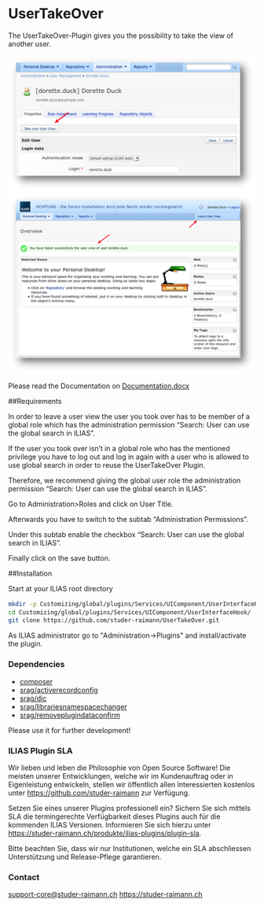 UserTakeOver
============
The UserTakeOver-Plugin gives you the possibility to take the view of another user.

![001][overview]
![002][leave]

Please read the Documentation on [Documentation.docx](/doc/Documentation.pdf?raw=true)

##Requirements

In order to leave a user view the user you took over has to be member of a global role which has the administration permission “Search: User can use the global search in ILIAS”.  

If the user you took over isn’t in a global role who has the mentioned privilege you have to log out and log in again with a user who is allowed to use global search in order to reuse the UserTakeOver Plugin.

Therefore, we recommend giving the global user role the administration permission “Search: User can use the global search in ILIAS”. 

Go to Administration>Roles and click on User Title.

Afterwards you have to switch to the subtab “Administration Permissions”.

Under this subtab enable the checkbox “Search: User can use the global search in ILIAS”.

Finally click on the save button.

##Installation

Start at your ILIAS root directory
```bash
mkdir -p Customizing/global/plugins/Services/UIComponent/UserInterfaceHook/  
cd Customizing/global/plugins/Services/UIComponent/UserInterfaceHook/  
git clone https://github.com/studer-raimann/UserTakeOver.git  
```
As ILIAS administrator go to "Administration->Plugins" and install/activate the plugin.

### Dependencies
* [composer](https://getcomposer.org)
* [srag/activerecordconfig](https://packagist.org/packages/srag/activerecordconfig)
* [srag/dic](https://packagist.org/packages/srag/dic)
* [srag/librariesnamespacechanger](https://packagist.org/packages/srag/librariesnamespacechanger)
* [srag/removeplugindataconfirm](https://packagist.org/packages/srag/removeplugindataconfirm)

Please use it for further development!


### ILIAS Plugin SLA

Wir lieben und leben die Philosophie von Open Source Software! Die meisten unserer Entwicklungen, welche wir im Kundenauftrag oder in Eigenleistung entwickeln, stellen wir öffentlich allen Interessierten kostenlos unter https://github.com/studer-raimann zur Verfügung.

Setzen Sie eines unserer Plugins professionell ein? Sichern Sie sich mittels SLA die termingerechte Verfügbarkeit dieses Plugins auch für die kommenden ILIAS Versionen. Informieren Sie sich hierzu unter https://studer-raimann.ch/produkte/ilias-plugins/plugin-sla.

Bitte beachten Sie, dass wir nur Institutionen, welche ein SLA abschliessen Unterstützung und Release-Pflege garantieren.

### Contact
support-core@studer-raimann.ch
https://studer-raimann.ch  



[overview]: /doc/Screenshots/001.png?raw=true "Button in Administraion"
[leave]: /doc/Screenshots/002.png?raw=true "Leave the User View"
